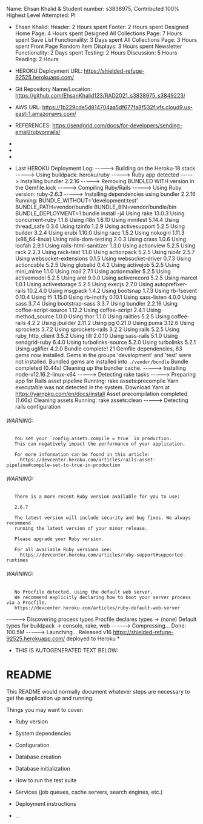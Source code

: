 Name: Ehsan Khalid & Student number: s3838975, Contributed 100%
Highest Level Attempted: PI

* Ehsan Khalid:
Header: 2 Hours spent
Footer: 2 Hours spent
Designed Home Page: 4 Hours spent
Designed All Collections Page: 7 Hours spent
Save List Functionality: 3 Days spent
All Collections Page: 3 Hours spent
Front Page Random Item Displays: 3 Hours spent
Newsletter Functionality: 2 Days spent
Testing: 2 Hours
Discussion: 5 Hours
Reading: 2 Hours

* HEROKU Deployment URL: https://shielded-refuge-92525.herokuapp.com/
* Git Repository Name/Location: https://github.com/EhsanKhalid123/RAD2021_s3838975_s3849223/
* AWS URL: https://1b229cde5d814704aa5df677fa8f532f.vfs.cloud9.us-east-1.amazonaws.com/

* REFERENCES: https://sendgrid.com/docs/for-developers/sending-email/rubyonrails/
*
*
*
* Last HEROKU Deployment Log:
-----> Building on the Heroku-18 stack
-----> Using buildpack: heroku/ruby
-----> Ruby app detected
-----> Installing bundler 2.2.16
-----> Removing BUNDLED WITH version in the Gemfile.lock
-----> Compiling Ruby/Rails
-----> Using Ruby version: ruby-2.6.3
-----> Installing dependencies using bundler 2.2.16
       Running: BUNDLE_WITHOUT='development:test' BUNDLE_PATH=vendor/bundle BUNDLE_BIN=vendor/bundle/bin BUNDLE_DEPLOYMENT=1 bundle install -j4
       Using rake 13.0.3
       Using concurrent-ruby 1.1.8
       Using i18n 1.8.10
       Using minitest 5.14.4
       Using thread_safe 0.3.6
       Using tzinfo 1.2.9
       Using activesupport 5.2.5
       Using builder 3.2.4
       Using erubi 1.10.0
       Using racc 1.5.2
       Using nokogiri 1.11.3 (x86_64-linux)
       Using rails-dom-testing 2.0.3
       Using crass 1.0.6
       Using loofah 2.9.1
       Using rails-html-sanitizer 1.3.0
       Using actionview 5.2.5
       Using rack 2.2.3
       Using rack-test 1.1.0
       Using actionpack 5.2.5
       Using nio4r 2.5.7
       Using websocket-extensions 0.1.5
       Using websocket-driver 0.7.3
       Using actioncable 5.2.5
       Using globalid 0.4.2
       Using activejob 5.2.5
       Using mini_mime 1.1.0
       Using mail 2.7.1
       Using actionmailer 5.2.5
       Using activemodel 5.2.5
       Using arel 9.0.0
       Using activerecord 5.2.5
       Using marcel 1.0.1
       Using activestorage 5.2.5
       Using execjs 2.7.0
       Using autoprefixer-rails 10.2.4.0
       Using msgpack 1.4.2
       Using bootsnap 1.7.3
       Using rb-fsevent 0.10.4
       Using ffi 1.15.0
       Using rb-inotify 0.10.1
       Using sass-listen 4.0.0
       Using sass 3.7.4
       Using bootstrap-sass 3.3.7
       Using bundler 2.2.16
       Using coffee-script-source 1.12.2
       Using coffee-script 2.4.1
       Using method_source 1.0.0
       Using thor 1.1.0
       Using railties 5.2.5
       Using coffee-rails 4.2.2
       Using jbuilder 2.11.2
       Using pg 0.21.0
       Using puma 3.12.6
       Using sprockets 3.7.2
       Using sprockets-rails 3.2.2
       Using rails 5.2.5
       Using ruby_http_client 3.5.2
       Using tilt 2.0.10
       Using sass-rails 5.1.0
       Using sendgrid-ruby 6.4.0
       Using turbolinks-source 5.2.0
       Using turbolinks 5.2.1
       Using uglifier 4.2.0
       Bundle complete! 21 Gemfile dependencies, 63 gems now installed.
       Gems in the groups 'development' and 'test' were not installed.
       Bundled gems are installed into `./vendor/bundle`
       Bundle completed (0.44s)
       Cleaning up the bundler cache.
-----> Installing node-v12.16.2-linux-x64
-----> Detecting rake tasks
-----> Preparing app for Rails asset pipeline
       Running: rake assets:precompile
       Yarn executable was not detected in the system.
       Download Yarn at https://yarnpkg.com/en/docs/install
       Asset precompilation completed (1.66s)
       Cleaning assets
       Running: rake assets:clean
-----> Detecting rails configuration
###### WARNING:
       You set your `config.assets.compile = true` in production.
       This can negatively impact the performance of your application.

       For more information can be found in this article:
         https://devcenter.heroku.com/articles/rails-asset-pipeline#compile-set-to-true-in-production

###### WARNING:
       There is a more recent Ruby version available for you to use:

       2.6.7

       The latest version will include security and bug fixes. We always recommend
       running the latest version of your minor release.

       Please upgrade your Ruby version.

       For all available Ruby versions see:
         https://devcenter.heroku.com/articles/ruby-support#supported-runtimes
###### WARNING:
       No Procfile detected, using the default web server.
       We recommend explicitly declaring how to boot your server process via a Procfile.
       https://devcenter.heroku.com/articles/ruby-default-web-server
-----> Discovering process types
       Procfile declares types     -> (none)
       Default types for buildpack -> console, rake, web
-----> Compressing...
       Done: 100.5M
-----> Launching...
       Released v16
       https://shielded-refuge-92525.herokuapp.com/ deployed to Heroku
*

* THIS IS AUTOGENERATED TEXT BELOW:

# README

This README would normally document whatever steps are necessary to get the
application up and running.

Things you may want to cover:

* Ruby version

* System dependencies

* Configuration

* Database creation

* Database initialization

* How to run the test suite

* Services (job queues, cache servers, search engines, etc.)

* Deployment instructions

* ...


